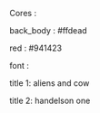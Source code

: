 Cores :

back_body : #ffdead

red : #941423


font :

title 1: aliens and cow

title 2: handelson one

